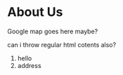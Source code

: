 # About Us


Google map goes here maybe?

can i throw regular html cotents also?

1. hello
2. address
